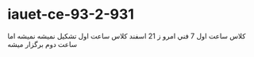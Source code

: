 # iauet-ce-93-2-931
کلاس ساعت اول 7 فني
امرو 
ز 21 اسفند کلاس ساعت اول تشکیل نمیشه نمیشه 
اما ساعت دوم برگزار میشه
